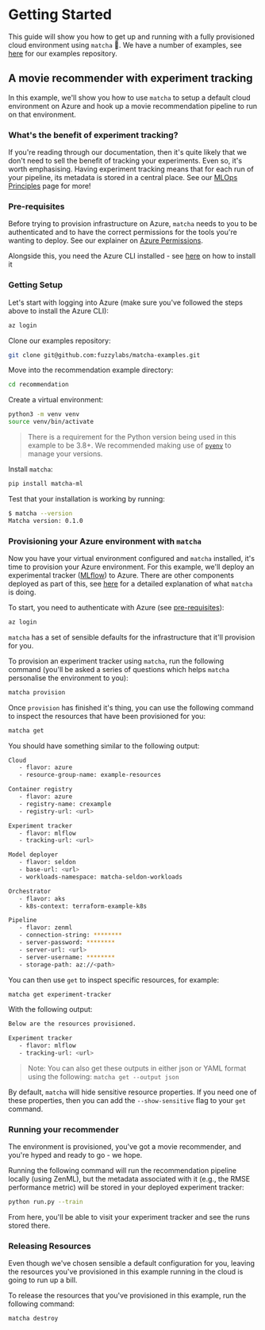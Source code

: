 # Getting Started

This guide will show you how to get up and running with a fully provisioned cloud environment using `matcha` :tea:. We have a number of examples, see [here](https://github.com/fuzzylabs/matcha-examples) for our examples repository.

## A movie recommender with experiment tracking

In this example, we'll show you how to use `matcha` to setup a default cloud environment on Azure and hook up a movie recommendation pipeline to run on that environment.

### What's the benefit of experiment tracking?

If you're reading through our documentation, then it's quite likely that we don't need to sell the benefit of tracking your experiments. Even so, it's worth emphasising. Having experiment tracking means that for each run of your pipeline, its metadata is stored in a central place. See our [MLOps Principles](mlops_principles.md) page for more!

### Pre-requisites

Before trying to provision infrastructure on Azure, `matcha` needs to you to be authenticated and to have the correct permissions for the tools you're wanting to deploy. See our explainer on [Azure Permissions](azure-permissions.md).

Alongside this, you need the Azure CLI installed - see [here](https://learn.microsoft.com/en-us/cli/azure/install-azure-cli) on how to install it

### Getting Setup

Let's start with logging into Azure (make sure you've followed the steps above to install the Azure CLI):

```bash
az login
```

Clone our examples repository:

```bash
git clone git@github.com:fuzzylabs/matcha-examples.git
```

Move into the recommendation example directory:

```bash
cd recommendation
```

Create a virtual environment:

```bash
python3 -m venv venv
source venv/bin/activate
```

> There is a requirement for the Python version being used in this example to be 3.8+. We recommended making use of [`pyenv`](https://github.com/pyenv/pyenv) to manage your versions.

Install `matcha`:

```bash
pip install matcha-ml
```

Test that your installation is working by running:

```bash
$ matcha --version
Matcha version: 0.1.0
```

### Provisioning your Azure environment with `matcha`

Now you have your virtual environment configured and `matcha` installed, it's time to provision your Azure environment. For this example, we'll deploy an experimental tracker ([MLflow](https://mlflow.org/)) to Azure. There are other components deployed as part of this, see [here](inside-matcha.md) for a detailed explanation of what `matcha` is doing.

To start, you need to authenticate with Azure (see [pre-requisites](#pre-requisites)):

```bash
az login
```

`matcha` has a set of sensible defaults for the infrastructure that it'll provision for you.

To provision an experiment tracker using `matcha`, run the following command (you'll be asked a series of questions which helps `matcha` personalise the environment to you):

```bash
matcha provision
```

Once `provision` has finished it's thing, you can use the following command to inspect the resources that have been provisioned for you:

```bash
matcha get
```

You should have something similar to the following output:

```bash
Cloud
   - flavor: azure
   - resource-group-name: example-resources

Container registry
   - flavor: azure
   - registry-name: crexample
   - registry-url: <url>

Experiment tracker
   - flavor: mlflow
   - tracking-url: <url>

Model deployer
   - flavor: seldon
   - base-url: <url>
   - workloads-namespace: matcha-seldon-workloads

Orchestrator
   - flavor: aks
   - k8s-context: terraform-example-k8s

Pipeline
   - flavor: zenml
   - connection-string: ********
   - server-password: ********
   - server-url: <url>
   - server-username: ********
   - storage-path: az://<path>
```

You can then use `get` to inspect specific resources, for example:

```bash
matcha get experiment-tracker
```

With the following output:

```bash
Below are the resources provisioned.

Experiment tracker
   - flavor: mlflow
   - tracking-url: <url>
```

> Note: You can also get these outputs in either json or YAML format using the following: `matcha get --output json`

By default, `matcha` will hide sensitive resource properties. If you need one of these properties, then you can add the `--show-sensitive` flag to your `get` command.

### Running your recommender

The environment is provisioned, you've got a movie recommender, and you're hyped and ready to go - we hope.

Running the following command will run the recommendation pipeline locally (using ZenML), but the metadata associated with it (e.g., the RMSE performance metric) will be stored in your deployed experiment tracker:

```bash
python run.py --train
```

From here, you'll be able to visit your experiment tracker and see the runs stored there.

### Releasing Resources

Even though we've chosen sensible a default configuration for you, leaving the resources you've provisioned in this example running in the cloud is going to run up a bill.

To release the resources that you've provisioned in this example, run the following command:

```bash
matcha destroy
```
